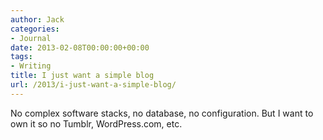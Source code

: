 ```yaml
---
author: Jack
categories:
- Journal
date: 2013-02-08T00:00:00+00:00
tags:
- Writing
title: I just want a simple blog
url: /2013/i-just-want-a-simple-blog/
---
```


No complex software stacks, no database, no configuration. But I want to own it so no Tumblr, WordPress.com, etc.